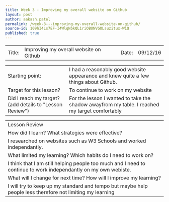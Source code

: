 ```yaml
---
title: Week 3 - Improving my overall website on Github
layout: post
author: aakash.patel
permalink: /week-3---improving-my-overall-website-on-github/
source-id: 109hI4Ls7EF-I4WlqNbkQL1riOBUNVGOLsuzitux-W1Q
published: true
---
```

<table>
  <tr>
    <td>Title:  </td>
    <td>Improving my overall website on Github</td>
    <td> Date:  </td>
    <td>09/12/16</td>
  </tr>
</table>


<table>
  <tr>
    <td>Starting point:</td>
    <td>I had a reasonably good website appearance and knew quite a few things about Github. </td>
  </tr>
  <tr>
    <td>Target for this lesson?</td>
    <td>To continue to work on my website</td>
  </tr>
  <tr>
    <td>Did I reach my target? 
(add details to "Lesson Review")</td>
    <td>For the lesson I wanted to take the shadow awayfrom my table. I reached my target comfortably</td>
  </tr>
</table>


<table>
  <tr>
    <td>Lesson Review</td>
  </tr>
  <tr>
    <td>How did I learn? What strategies were effective? </td>
  </tr>
  <tr>
    <td>I researched on websites such as W3 Schools and worked independantly.</td>
  </tr>
  <tr>
    <td>What limited my learning? Which habits do I need to work on? </td>
  </tr>
  <tr>
    <td>I think that I am still helping people too much and I need to continue to work independantly on my own webiste.</td>
  </tr>
  <tr>
    <td>What will I change for next time? How will I improve my learning?</td>
  </tr>
  <tr>
    <td>I will try to keep up my standard and tempo but maybe help people less therefore not limiting my learning</td>
  </tr>
</table>


